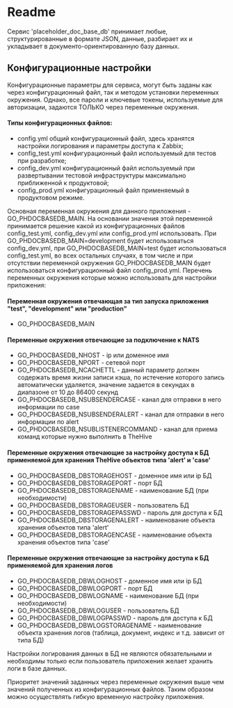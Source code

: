 # Readme

Сервис 'placeholder_doc_base_db' принимает любые, структурированные в формате JSON, данные, разбирает их и укладывает в документо-ориентированную базу данных.

## Конфигурационные настройки

Конфигурационные параметры для сервиса, могут быть заданы как через конфигурационный файл, так и методом установки переменных окружения. Однако, все пароли и ключевые токены, используемые для авторизации, задаются ТОЛЬКО через переменные окружения.

#### Типы конфигурационных файлов:

- config.yml общий конфигурационный файл, здесь хранятся настройки логирования и параметры доступа к Zabbix;
- config_test.yml конфигурационный файл используемый для тестов при разработке;
- config_dev.yml конфигурационный файл используемый при развертывании тестовой инфраструктуры максимально приближенной к продуктовой;
- config_prod.yml конфигурационный файл применяемый в продуктовом режиме.

Основная переменная окружения для данного приложения - GO_PHDOCBASEDB_MAIN. На основании значения этой переменной принимается решение какой из конфигурационных файлов config_test.yml, config_dev.yml или config_prod.yml использовать. При GO_PHDOCBASEDB_MAIN=development будет использоваться config_dev.yml, при GO_PHDOCBASEDB_MAIN=test будет использоваться config_test.yml, во всех остальных случаях, в том числе и при отсутствии переменной окружения GO_PHDOCBASEDB_MAIN будет использоваться конфигурационный файл config_prod.yml. Перечень переменных окружения которые можно использовать для настройки приложения:

#### Переменная окружения отвечающая за тип запуска приложения "test", "development" или "production"

- GO_PHDOCBASEDB_MAIN

#### Переменные окружения отвечающие за подключение к NATS

- GO_PHDOCBASEDB_NHOST - ip или доменное имя
- GO_PHDOCBASEDB_NPORT - сетевой порт
- GO_PHDOCBASEDB_NCACHETTL - данный параметр должен содержать время жизни записи
  кэша, по истечение которого запись автоматически удаляется, значение задается
  в секундах в диапазоне от 10 до 86400 секунд
- GO_PHDOCBASEDB_NSUBSENDERCASE - канал для отправки в него информации по case
- GO_PHDOCBASEDB_NSUBSENDERALERT - канал для отправки в него информации по alert
- GO_PHDOCBASEDB_NSUBLISTENERCOMMAND - канал для приема команд которые нужно выполнить в TheHive

#### Переменные окружения отвечающие за настройку доступа к БД применяемой для хранения TheHive объектов типа 'alert' и 'case'

- GO_PHDOCBASEDB_DBSTORAGEHOST - доменное имя или ip БД
- GO_PHDOCBASEDB_DBSTORAGEPORT - порт БД
- GO_PHDOCBASEDB_DBSTORAGENAME - наименование БД (при необходимости)
- GO_PHDOCBASEDB_DBSTORAGEUSER - пользователь БД
- GO_PHDOCBASEDB_DBSTORAGEPASSWD - пароль для доступа к БД
- GO_PHDOCBASEDB_DBSTORAGENALERT - наименование объекта хранения объектов типа 'alert'
- GO_PHDOCBASEDB_DBSTORAGENCASE - наименование объекта хранения объектов типа 'case'

#### Переменные окружения отвечающие за настройку доступа к БД применяемой для хранения логов

- GO_PHDOCBASEDB_DBWLOGHOST - доменное имя или ip БД
- GO_PHDOCBASEDB_DBWLOGPORT - порт БД
- GO_PHDOCBASEDB_DBWLOGNAME - наименование БД (при необходимости)
- GO_PHDOCBASEDB_DBWLOGUSER - пользователь БД
- GO_PHDOCBASEDB_DBWLOGPASSWD - пароль для доступа к БД
- GO_PHDOCBASEDB_DBWLOGSTORAGENAME - наименование объекта хранения логов (таблица, документ, индекс и т.д. зависит от типа БД)

Настройки логирования данных в БД не являются обязательными и необходимы только если пользователь приложения желает хранить логи в базе данных.

Приоритет значений заданных через переменные окружения выше чем значений полученных из конфигурационных файлов. Таким образом можно осуществлять гибкую временную настройку приложения.
